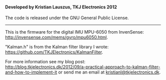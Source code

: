 #### Developed by Kristian Lauszus, TKJ Electronics 2012

The code is released under the GNU General Public License.
_________

This is the firmware for the digital IMU MPU-6050 from InvenSense: <http://invensense.com/mems/gyro/mpu6050.html>.

"Kalman.h" is from the Kalman filter library I wrote: <https://github.com/TKJElectronics/KalmanFilter>.

For more information see my blog post: <http://blog.tkjelectronics.dk/2012/09/a-practical-approach-to-kalman-filter-and-how-to-implement-it> or send me an email at <kristianl@tkjelectronics.dk>.